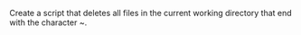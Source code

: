 Create a script that deletes all files in the current working directory that end with the character ~.
